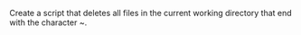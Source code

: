 Create a script that deletes all files in the current working directory that end with the character ~.
